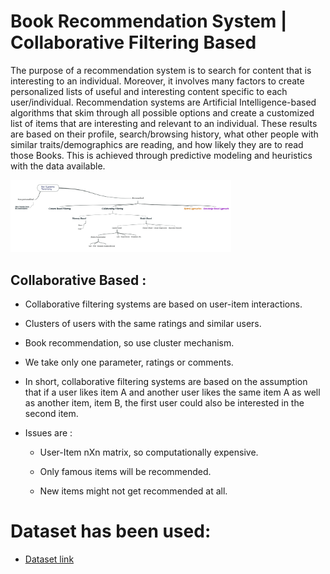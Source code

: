 # Book Recommendation System | Collaborative Filtering Based

The purpose of a recommendation system is to search for content that is interesting to an individual. Moreover, it involves many factors to create personalized lists of useful and interesting content specific to each user/individual. Recommendation systems are Artificial Intelligence-based algorithms that skim through all possible options and create a customized list of items that are interesting and relevant to an individual. These results are based on their profile, search/browsing history, what other people with similar traits/demographics are reading, and how likely they are to read those Books. This is achieved through predictive modeling and heuristics with the data available.

<img src="IMGs/recsys_taxonomy2.png" alt="workflow" width="70%">

## Collaborative Based :
		
- Collaborative filtering systems are based on user-item interactions.
	
- Clusters of users with the same ratings and similar users.
	
- Book recommendation, so use cluster mechanism.
	
- We take only one parameter, ratings or comments.
	
- In short, collaborative filtering systems are based on the assumption that if a user likes item A and another user likes the same item A as well as another item, item B, the first user could also be interested in the second item.

- Issues are :

	- User-Item nXn matrix, so computationally expensive.

	- Only famous items will be recommended.

	- New items might not get recommended at all.

# Dataset has been used:

* [Dataset link](https://www.kaggle.com/datasets/arashnic/book-recommendation-dataset)
